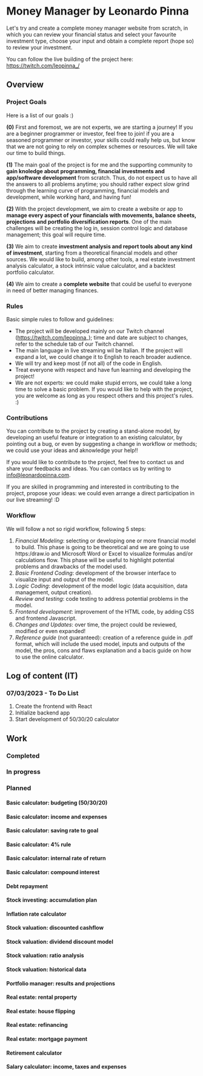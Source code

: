 # Money Manager by Leonardo Pinna

Let's try and create a complete money manager website from scratch, in which you can review your financial status and select your favourite investment type, choose your input and obtain a complete report (hope so) to review your investment.

You can follow the live building of the project here: https://twitch.com/leopinna_/

## Overview

### Project Goals

Here is a list of our goals :)

**(0)** First and foremost, we are not experts, we are starting a journey! If you are a beginner programmer or investor, feel free to join! if you are a seasoned programmer or investor, your skills could really help us, but know that we are not going to rely on complex schemes or resources. We will take our time to build things.

**(1)** The main goal of the project is for me and the supporting community to **gain knoledge about programming, financial investments and app/software development** from scratch. Thus, do not expect us to have all the answers to all problems anytime; you should rather expect slow grind through the learning curve of programming, financial models and development, while working hard, and having fun!

**(2)** With the project development, we aim to create a website or app to **manage every aspect of your financials with movements, balance sheets, projections and portfolio diversification reports**. One of the main challenges will be creating the log in, session control logic and database management; this goal will require time.

**(3)** We aim to create **investment analysis and report tools about any kind of investment**, starting from a theoretical financial models and other sources. We would like to build, among other tools, a real estate investment analysis calculator, a stock intrinsic value calculator, and a backtest portfolio calculator.

**(4)** We aim to create a **complete website** that could be useful to everyone in need of better managing finances.

### Rules

Basic simple rules to follow and guidelines:

- The project will be developed mainly on our Twitch channel (https://twitch.com/leopinna_); time and date are subject to changes, refer to the schedule tab of our Twitch channel.
- The main language in live streaming wil be Italian. If the project will expand a lot, we could change it to English to reach broader audience.
- We will try and keep most (if not all) of the code in English.
- Treat everyone with respect and have fun learning and developing the project!
- We are not experts: we could make stupid errors, we could take a long time to solve a basic problem. If you would like to help with the project, you are welcome as long as you respect others and this project's rules. :)

### Contributions

You can contribute to the project by creating a stand-alone model, by developing an useful feature or integration to an existing calculator, by pointing out a bug, or even by suggesting a change in workflow or methods; we could use your ideas and aknowledge your help!!

If you would like to contribute to the project, feel free to contact us and share your feedbacks and ideas. You can contacs us by writing to info@leonardopinna.com.

If you are skilled in programming and interested in contributing to the project, propose your ideas: we could even arrange a direct participation in our live streaming! :D

### Workflow

We will follow a not so rigid workflow, following 5 steps:

1. _Financial Modeling_: selecting or developing one or more financial model to build. This phase is going to be theoretical and we are going to use https:/draw.io and Microsoft Word or Excel to visualize formulas and/or calculations flow. This phase will be useful to highlight potential problems and drawbacks of the model used.
2. _Basic Frontend Coding_: development of the browser interface to visualize input and output of the model.
3. _Logic Coding_: development of the model logic (data acquisition, data management, output creation).
4. _Review and testing_: code testing to address potential problems in the model.
5. _Frontend development_: improvement of the HTML code, by adding CSS and frontend Javascript.
6. _Changes and Updates_: over time, the project could be reviewed, modified or even expanded!
7. _Reference guide_ (not guaranteed): creation of a reference guide in .pdf format, which will include the used model, inputs and outputs of the model, the pros, cons and flaws explanation and a bacis guide on how to use the online calculator.

## Log of content (IT)

### 07/03/2023 - To Do List

1. Create the frontend with React
2. Initialize backend app
3. Start development of 50/30/20 calculator

## Work

### Completed

### In progress

### Planned

#### Basic calculator: budgeting (50/30/20)

#### Basic calculator: income and expenses

#### Basic calculator: saving rate to goal

#### Basic calculator: 4% rule

#### Basic calculator: internal rate of return

#### Basic calculator: compound interest

#### Debt repayment

#### Stock investing: accumulation plan

#### Inflation rate calculator

#### Stock valuation: discounted cashflow

#### Stock valuation: dividend discount model

#### Stock valuation: ratio analysis

#### Stock valuation: historical data

#### Portfolio manager: results and projections

#### Real estate: rental property

#### Real estate: house flipping

#### Real estate: refinancing

#### Real estate: mortgage payment

#### Retirement calculator

#### Salary calculator: income, taxes and expenses

